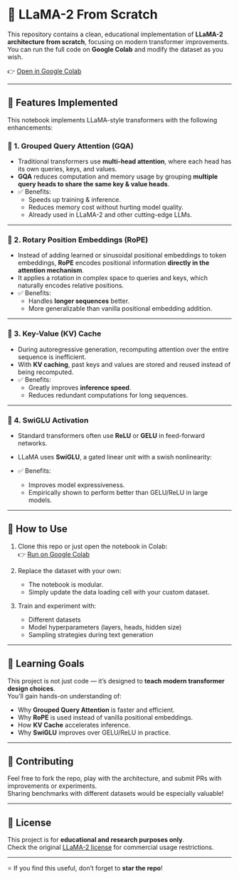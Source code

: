 # 🦙 LLaMA-2 From Scratch

This repository contains a clean, educational implementation of **LLaMA-2 architecture from scratch**, focusing on modern transformer improvements.  
You can run the full code on **Google Colab** and modify the dataset as you wish.  

👉 [Open in Google Colab](https://colab.research.google.com/drive/1zcszVTUOSWXVYtoV9MTjJOfV3fVxjSWV?usp=sharing)

---

## 🚀 Features Implemented

This notebook implements LLaMA-style transformers with the following enhancements:

### 🔹 1. Grouped Query Attention (GQA)
- Traditional transformers use **multi-head attention**, where each head has its own queries, keys, and values.  
- **GQA** reduces computation and memory usage by grouping **multiple query heads to share the same key & value heads**.  
- ✅ Benefits:
  - Speeds up training & inference.  
  - Reduces memory cost without hurting model quality.  
  - Already used in LLaMA-2 and other cutting-edge LLMs.  

---

### 🔹 2. Rotary Position Embeddings (RoPE)
- Instead of adding learned or sinusoidal positional embeddings to token embeddings, **RoPE** encodes positional information **directly in the attention mechanism**.  
- It applies a rotation in complex space to queries and keys, which naturally encodes relative positions.  
- ✅ Benefits:
  - Handles **longer sequences** better.  
  - More generalizable than vanilla positional embedding addition.  

---

### 🔹 3. Key-Value (KV) Cache
- During autoregressive generation, recomputing attention over the entire sequence is inefficient.  
- With **KV caching**, past keys and values are stored and reused instead of being recomputed.  
- ✅ Benefits:
  - Greatly improves **inference speed**.  
  - Reduces redundant computations for long sequences.  

---

### 🔹 4. SwiGLU Activation
- Standard transformers often use **ReLU** or **GELU** in feed-forward networks.  
- LLaMA uses **SwiGLU**, a gated linear unit with a swish nonlinearity:  


- ✅ Benefits:
  - Improves model expressiveness.  
  - Empirically shown to perform better than GELU/ReLU in large models.  

---

## 📂 How to Use

1. Clone this repo or just open the notebook in Colab:  
   👉 [Run on Google Colab](https://colab.research.google.com/drive/1zcszVTUOSWXVYtoV9MTjJOfV3fVxjSWV?usp=sharing)

2. Replace the dataset with your own:  
   - The notebook is modular.  
   - Simply update the data loading cell with your custom dataset.  

3. Train and experiment with:  
   - Different datasets  
   - Model hyperparameters (layers, heads, hidden size)  
   - Sampling strategies during text generation  

---

## 📖 Learning Goals

This project is not just code — it’s designed to **teach modern transformer design choices**.  
You’ll gain hands-on understanding of:  
- Why **Grouped Query Attention** is faster and efficient.  
- Why **RoPE** is used instead of vanilla positional embeddings.  
- How **KV Cache** accelerates inference.  
- Why **SwiGLU** improves over GELU/ReLU in practice.  

---

## 🤝 Contributing

Feel free to fork the repo, play with the architecture, and submit PRs with improvements or experiments.  
Sharing benchmarks with different datasets would be especially valuable!  

---

## 📜 License

This project is for **educational and research purposes only**.  
Check the original [LLaMA-2 license](https://ai.meta.com/llama/) for commercial usage restrictions.  

---

⭐ If you find this useful, don’t forget to **star the repo**!
